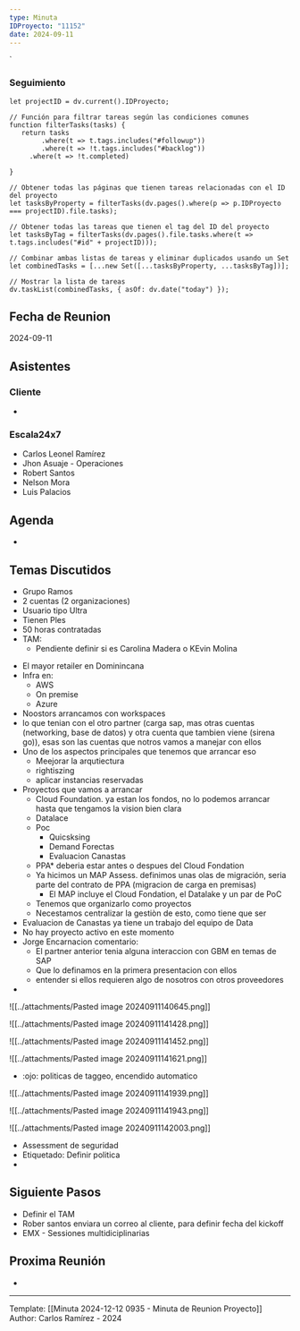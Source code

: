 ```yaml
---
type: Minuta
IDProyecto: "11152"
date: 2024-09-11
---
```

`

### Seguimiento

```dataviewjs
let projectID = dv.current().IDProyecto;

// Función para filtrar tareas según las condiciones comunes
function filterTasks(tasks) {
   return tasks
        .where(t => t.tags.includes("#followup"))
        .where(t => !t.tags.includes("#backlog"))
     .where(t => !t.completed)
        
}

// Obtener todas las páginas que tienen tareas relacionadas con el ID del proyecto
let tasksByProperty = filterTasks(dv.pages().where(p => p.IDProyecto === projectID).file.tasks);

// Obtener todas las tareas que tienen el tag del ID del proyecto
let tasksByTag = filterTasks(dv.pages().file.tasks.where(t => t.tags.includes("#id" + projectID)));

// Combinar ambas listas de tareas y eliminar duplicados usando un Set
let combinedTasks = [...new Set([...tasksByProperty, ...tasksByTag])];

// Mostrar la lista de tareas
dv.taskList(combinedTasks, { asOf: dv.date("today") });
 ```
## Fecha de Reunion
2024-09-11

## Asistentes

### Cliente
* 
### Escala24x7
- Carlos Leonel Ramírez
-  Jhon Asuaje - Operaciones
- Robert Santos
- Nelson Mora
- Luis Palacios

## Agenda
* 
## Temas Discutidos
* Grupo Ramos
* 2 cuentas (2 organizaciones)
* Usuario tipo Ultra
* Tienen Ples
* 50 horas contratadas
* TAM:
	* Pendiente definir si es Carolina Madera o KEvin Molina

- El mayor retailer en Dominincana
- Infra en:
	- AWS
	- On premise
	- Azure
- Noostors arrancamos con workspaces
- lo que tenian con el otro partner (carga sap, mas otras cuentas (networking, base de datos) y otra cuenta que tambien viene (sirena go)), esas son las cuentas que notros vamos a manejar con ellos
- Uno de los aspectos principales que tenemos que arrancar eso
	- Meejorar la arqutiectura
	- rightiszing
	- aplicar instancias reservadas
- Proyectos que vamos a arrancar
	- Cloud Foundation. ya estan los fondos, no lo podemos arrancar hasta que tengamos la vision bien clara
	- Datalace
	- Poc
		- Quicsksing
		- Demand Forectas
		- Evaluacion Canastas
	- PPA* deberia estar antes o despues del Cloud Fondation
	- Ya hicimos un MAP Assess. definimos unas olas de migración, seria parte del contrato de PPA (migracion de carga en premisas)
		- El MAP incluye el Cloud Fondation, el Datalake y un par de PoC
	- Tenemos que organizarlo como proyectos
	- Necestamos centralizar la gestiòn de esto, como tiene que ser
- Evaluacion de Canastas ya tiene un trabajo del equipo de Data
- No hay proyecto activo en este momento
- Jorge Encarnacion comentario:
	- El partner anterior tenia alguna interaccion con GBM en temas de SAP
	- Que lo definamos en la primera presentacion con ellos
	- entender si ellos requieren algo de nosotros con otros proveedores
- 
![[../attachments/Pasted image 20240911140645.png]]

![[../attachments/Pasted image 20240911141428.png]]

![[../attachments/Pasted image 20240911141452.png]]

![[../attachments/Pasted image 20240911141621.png]]

- :ojo: politicas de taggeo, encendido automatico

![[../attachments/Pasted image 20240911141939.png]]

![[../attachments/Pasted image 20240911141943.png]]

![[../attachments/Pasted image 20240911142003.png]]

- Assessment de seguridad
- Etiquetado: Definir politica
- 
## Siguiente Pasos
- Definir el TAM
- Rober santos enviara un correo al cliente, para definir fecha del kickoff
- EMX - Sessiones multidiciplinarias

## Proxima Reunión
*   

---
Template: [[Minuta 2024-12-12 0935 - Minuta de Reunion Proyecto]]
Author: Carlos Ramírez - 2024
